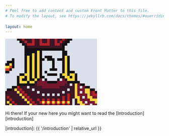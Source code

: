 ```yaml
---
# Feel free to add content and custom Front Matter to this file.
# To modify the layout, see https://jekyllrb.com/docs/themes/#overriding-theme-defaults

layout: home
---
```


![image](/assets/images/winking-jack-small.png)

Hi there! If your new here you might want to read the [Introduction][introduction]

[introduction]: {{ '/introduction' | relative_url }}